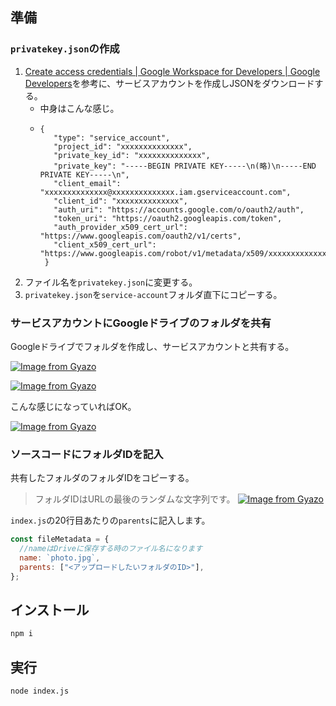 ## 準備

### `privatekey.json`の作成

1. [Create access credentials | Google Workspace for Developers | Google Developers](https://developers.google.com/workspace/guides/create-credentials#service-account)を参考に、サービスアカウントを作成しJSONをダウンロードする。
   - 中身はこんな感じ。
   - ```
     {
        "type": "service_account",
        "project_id": "xxxxxxxxxxxxxx",
        "private_key_id": "xxxxxxxxxxxxxx",
        "private_key": "-----BEGIN PRIVATE KEY-----\n(略)\n-----END PRIVATE KEY-----\n",
        "client_email": "xxxxxxxxxxxxxx@xxxxxxxxxxxxxx.iam.gserviceaccount.com",
        "client_id": "xxxxxxxxxxxxxx",
        "auth_uri": "https://accounts.google.com/o/oauth2/auth",
        "token_uri": "https://oauth2.googleapis.com/token",
        "auth_provider_x509_cert_url": "https://www.googleapis.com/oauth2/v1/certs",
        "client_x509_cert_url": "https://www.googleapis.com/robot/v1/metadata/x509/xxxxxxxxxxxxxx.iam.gserviceaccount.com"
      }
      ```
2. ファイル名を`privatekey.json`に変更する。
3. `privatekey.json`を`service-account`フォルダ直下にコピーする。

### サービスアカウントにGoogleドライブのフォルダを共有

Googleドライブでフォルダを作成し、サービスアカウントと共有する。

[![Image from Gyazo](https://i.gyazo.com/4329509670015288ffb382f30c3767a3.png)](https://gyazo.com/4329509670015288ffb382f30c3767a3)

[![Image from Gyazo](https://i.gyazo.com/5545e4b7abc1fcab178856725ccbac41.png)](https://gyazo.com/5545e4b7abc1fcab178856725ccbac41)

こんな感じになっていればOK。

[![Image from Gyazo](https://i.gyazo.com/486b2c0d205fa9a879d5730ca18adaf5.png)](https://gyazo.com/486b2c0d205fa9a879d5730ca18adaf5)

### ソースコードにフォルダIDを記入

共有したフォルダのフォルダIDをコピーする。  

> フォルダIDはURLの最後のランダムな文字列です。
> [![Image from Gyazo](https://i.gyazo.com/d2f0d86e14b2cbaa60f0595bc70b9cf6.png)](https://gyazo.com/d2f0d86e14b2cbaa60f0595bc70b9cf6)

`index.js`の20行目あたりの`parents`に記入します。

```js
const fileMetadata = {
  //nameはDriveに保存する時のファイル名になります
  name: `photo.jpg`,
  parents: ["<アップロードしたいフォルダのID>"],
};
```

## インストール

```bash
npm i
```

## 実行

```bash
node index.js
```
